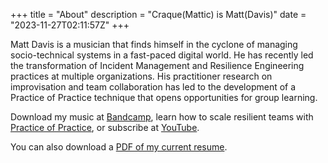+++
title = "About"
description = "Craque(Mattic) is Matt(Davis)"
date = "2023-11-27T02:11:57Z"
+++

Matt Davis is a musician that finds himself in the cyclone of managing socio-technical systems in a fast-paced digital world. He has recently led the transformation of Incident Management and Resilience Engineering practices at multiple organizations. His practitioner research on improvisation and team collaboration has led to the development of a Practice of Practice technique that opens opportunities for group learning.

Download my music at [Bandcamp](https://craque.bandcamp.com), learn how to scale resilient teams with [Practice of Practice](https://www.popg.xyz), or subscribe at [YouTube](https://www.youtube.com/dtauvdiodr).

You can also download a [PDF of my current resume](./resume.pdf).

